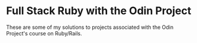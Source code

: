 # Full Stack Ruby with the Odin Project

These are some of my solutions to projects associated with the Odin Project's course on Ruby/Rails.
